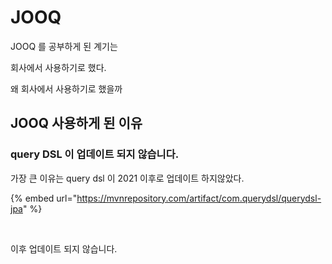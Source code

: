 # JOOQ

JOOQ 를 공부하게 된 계기는

회사에서 사용하기로 했다.

왜 회사에서 사용하기로 했을까

## JOOQ 사용하게 된 이유&#x20;



### query DSL 이 업데이트 되지 않습니다.

가장 큰 이유는 query dsl 이 2021 이후로 업데이트 하지않았다.

{% embed url="https://mvnrepository.com/artifact/com.querydsl/querydsl-jpa" %}

<figure><img src=".gitbook/assets/스크린샷 2024-01-16 오후 8.25.34.png" alt=""><figcaption></figcaption></figure>

이후 업데이트 되지 않습니다.

###
